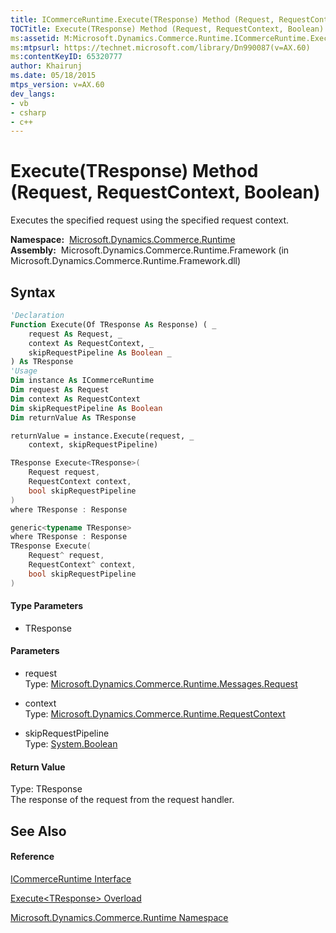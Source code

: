 ```yaml
---
title: ICommerceRuntime.Execute(TResponse) Method (Request, RequestContext, Boolean) (Microsoft.Dynamics.Commerce.Runtime)
TOCTitle: Execute(TResponse) Method (Request, RequestContext, Boolean)
ms:assetid: M:Microsoft.Dynamics.Commerce.Runtime.ICommerceRuntime.Execute``1(Microsoft.Dynamics.Commerce.Runtime.Messages.Request,Microsoft.Dynamics.Commerce.Runtime.RequestContext,System.Boolean)
ms:mtpsurl: https://technet.microsoft.com/library/Dn990087(v=AX.60)
ms:contentKeyID: 65320777
author: Khairunj
ms.date: 05/18/2015
mtps_version: v=AX.60
dev_langs:
- vb
- csharp
- c++
---
```


# Execute(TResponse) Method (Request, RequestContext, Boolean)

Executes the specified request using the specified request context.

**Namespace:**  [Microsoft.Dynamics.Commerce.Runtime](microsoft-dynamics-commerce-runtime-namespace.md)  
**Assembly:**  Microsoft.Dynamics.Commerce.Runtime.Framework (in Microsoft.Dynamics.Commerce.Runtime.Framework.dll)

## Syntax

``` vb
'Declaration
Function Execute(Of TResponse As Response) ( _
    request As Request, _
    context As RequestContext, _
    skipRequestPipeline As Boolean _
) As TResponse
'Usage
Dim instance As ICommerceRuntime
Dim request As Request
Dim context As RequestContext
Dim skipRequestPipeline As Boolean
Dim returnValue As TResponse

returnValue = instance.Execute(request, _
    context, skipRequestPipeline)
```

``` csharp
TResponse Execute<TResponse>(
    Request request,
    RequestContext context,
    bool skipRequestPipeline
)
where TResponse : Response
```

``` c++
generic<typename TResponse>
where TResponse : Response
TResponse Execute(
    Request^ request, 
    RequestContext^ context, 
    bool skipRequestPipeline
)
```

#### Type Parameters

  - TResponse

#### Parameters

  - request  
    Type: [Microsoft.Dynamics.Commerce.Runtime.Messages.Request](request-class-microsoft-dynamics-commerce-runtime-messages.md)  

<!-- end list -->

  - context  
    Type: [Microsoft.Dynamics.Commerce.Runtime.RequestContext](requestcontext-class-microsoft-dynamics-commerce-runtime.md)  

<!-- end list -->

  - skipRequestPipeline  
    Type: [System.Boolean](https://technet.microsoft.com/library/a28wyd50\(v=ax.60\))  

#### Return Value

Type: TResponse  
The response of the request from the request handler.  

## See Also

#### Reference

[ICommerceRuntime Interface](icommerceruntime-interface-microsoft-dynamics-commerce-runtime.md)

[Execute\<TResponse\> Overload](icommerceruntime-execute-tresponse-method-microsoft-dynamics-commerce-runtime.md)

[Microsoft.Dynamics.Commerce.Runtime Namespace](microsoft-dynamics-commerce-runtime-namespace.md)

